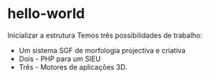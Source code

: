 # hello-world
Inicializar a estrutura
Temos três possibilidades de trabalho:
- Um sistema SGF de morfologia projectiva e criativa
- Dois - PHP para um SIEU
- Três - Motores de aplicações 3D.
